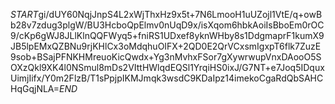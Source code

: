 $START$gi/dUY60NqjJnpS4L2xWjThxHz9x5t+7N6LmooH1uUZojl1VtE/q+owBb28v7zdug3plgW/BU3HcboQpElmv0nUqD9x/isXqom6hbkAoiIsBboEm0rOC9/cKp6gWJ8JLlKlnQQFWyq5+fniRS1UDxef8yknWHby8s1DdgmaprF1kumX9JB5lpEMxQZBNu9rjKHlCx3oMdqhuOIFX+2QD0E2QrVCxsmIgxpT6flk7ZuzE9sob+BSajPFNKHMreuoKicQwdx+Yg3nMvhxFSor7gXywrwupVnxDAooO5SOXzQkl9XK4l0NSmul8mDs2VIttHWlqdEQSl1YrqiHS0ixJ/G7NT+e7Joq5IDquxUimjIifx/Y0m2FlzB/T1sPpjpIKMJmqk3wsdC9KDaIpz14imekoCgaRdQbSAHCHqGqjNLA=$END$